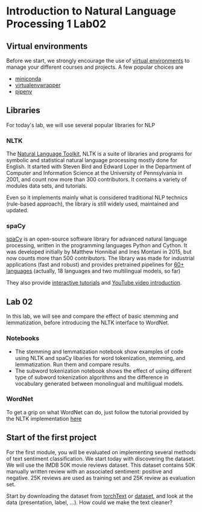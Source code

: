 # Introduction to Natural Language Processing 1 Lab02

## Virtual environments
Before we start, we strongly encourage the use of [virtual environments](https://www.section.io/engineering-education/introduction-to-virtual-environments-and-dependency-managers/) to manage your different courses and projects. A few popular choices are
* [miniconda](https://docs.conda.io/en/latest/miniconda.html)
* [virtualenvwrapper](https://virtualenvwrapper.readthedocs.io/en/latest/)
* [pipenv](https://pipenv.pypa.io/en/latest/)

## Libraries

For today's lab, we will use several popular libraries for NLP

### NLTK

The [Natural Language Toolkit](https://github.com/nltk/nltk), NLTK is a suite of libraries and programs for symbolic and statistical natural language processing mostly done for English.
It started with Steven Bird and Edward Loper in the Department of Computer and Information Science at the University of Pennsylvania in 2001, and count now more than 300 contributors.
It contains a variety of modules data sets, and tutorials.

Even so it implements mainly what is considered traditional NLP technics (rule-based approach), the library is still widely used, maintained and updated.

### spaCy

[spaCy](https://github.com/explosion/spaCy) is an open-source software library for advanced natural language processing, written in the programming languages Python and Cython. It was developed initially by Matthew Honnibal and Ines Montani in 2015, but now counts more than 500 contributors.
The library was made for industrial applications (fast and robust) and provides pretrained pipelines for [60+ languages](https://spacy.io/models) (actually, 18 languages and two multilingual models, so far)

They also provide [interactive tutorials](https://course.spacy.io/en/) and [YouTube video introduction](https://www.youtube.com/c/ExplosionAI).

## Lab 02

In this lab, we will see and compare the effect of basic stemming and lemmatization, before introducing the NLTK interface to WordNet.

### Notebooks

* The stemming and lemmatization notebook show examples of code using NLTK and spaCy libaries for word tokenization, stemming, and lemmatization. Run them and compare results.
* The subword tokenization notebook shows the effect of using different type of subword tokenization algorithms and the difference in vocabulary generated between monolingual and multiligual models.

### WordNet

To get a grip on what WordNet can do, just follow the tutorial provided by the NLTK implementation [here](http://www.nltk.org/howto/wordnet.html)

## Start of the first project

For the first module, you will be evaluated on implementing several methods of text sentiment classification.
We start today with discovering the dataset. We will use the IMDB 50K movie reviews dataset. This dataset contains 50K manually written review with an associated sentiment: positive and negative. 25K reviews are used as training set and 25K review as evaluation set.

Start by downloading the dataset from [torchText](https://pytorch.org/text/stable/datasets.html#imdb) or [dataset](https://huggingface.co/docs/datasets/), and look at the data (presentation, label, ...). How could we make the text cleaner?



